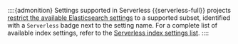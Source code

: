 ::::{admonition} Settings supported in Serverless
{{serverless-full}} projects [restrict the available Elasticsearch settings](docs-content://deploy-manage/deploy/elastic-cloud/differences-from-other-elasticsearch-offerings.md#elasticsearch-differences-serverless-settings-availability) to a supported subset, identified with a `Serverless` badge next to the setting name. For a complete list of available index settings, refer to the [Serverless index settings list](/reference/elasticsearch/index-settings/serverless.md).
::::